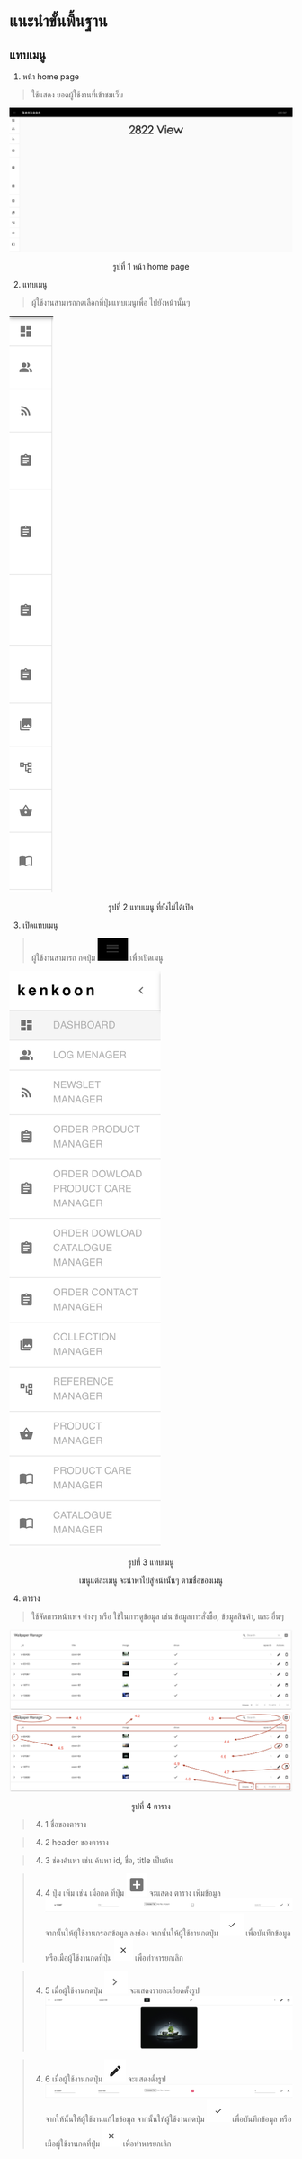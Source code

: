 # แนะนำขั้นพื้นฐาน
## แทบเมนู

1. หน้า home page
> ใช้แสดง ยอดผู้ใช้งานที่เข้าชมเว็บ

<img src=imgs/home_page.png>
<p style="text-align: center;"> รูปที่ 1 หน้า home page</p>

2. แทบเมนู
> ผู้ใช้งานสามารถกดเลือกที่ปุ่มแทบเมนูเพื่อ ไปยังหน้านั้นๆ

<img src=imgs/tab_menu_not_open.png>
<p style="text-align: center;"> รูปที่ 2 แทบเมนู ที่ยังไม่ได้เปิด</p>

3. เปิดแทบเมนู
> ผู้ใช้งานสามารถ กดปุ่ม <img style="height:40px" src=imgs/button_menu.png /> เพื่อเปิดเมนู

<img src=imgs/tab_menu_open.png>
<p style="text-align: center;"> รูปที่ 3 แทบเมนู </p>
<p style="text-align: center;"> เมนูแต่ละเมนู จะนำพาไปสู่หน้านั้นๆ ตามชื่อของเมนู </p>

4. ตาราง
> ใช้จัดการหน้าเพจ ต่างๆ หรือ ใช้ในการดูข้อมูล เช่น ข้อมูลการสั่งซื้อ, ข้อมูลสินค้า, และ อื่นๆ


<img src=imgs/table.png>
<img src=imgs/table_detail.png>
<p style="text-align: center;"> รูปที่ 4 ตาราง </p>

>4. 1 ชื่อของตาราง

>4. 2 header ของตาราง

>4. 3 ช่องค้นหา เช่น ค้นหา id, ชื่อ, title เป็นต้น 

>4. 4 ปุ่ม เพิ่ม เช่น เมื่อกด ที่ปุ่ม  <img style="height:40px" src=imgs/button_add.png /> จะแสดง ตาราง เพิ่มข้อมูล <img src=imgs/table_add.png> จากนั้นให้ผู้ใช้งานกรอกข้อมูล ลงช่อง จากนั้นให้ผู้ใช้งานกดปุ่ม  <img style="height:40px" src=imgs/button_true.png /> เพื่อบันทึกข้อมูล หรือเมือผู้ใช้งานกดที่ปุ่ม <img style="height:40px" src=imgs/button_false.png />  เพื่อทำหารยกเลิก


>4. 5 เมื่อผู้ใช้งานกดปุ่ม <img style="height:40px" src=imgs/show.png /> จะแสดงรายละเอียดดั้งรูป <img src=imgs/show_detail.png />


>4. 6 เมื่อผู้ใช้งานกดปุ่ม <img style="height:40px" src=imgs/button_edit.png /> จะแสดงดั้งรูป <img src=imgs/table_edit.png /> จากให้นั้นให้ผู้ใช้งานแก้ไขข้อมูล จากนั้นให้ผู้ใช้งานกดปุ่ม  <img style="height:40px" src=imgs/button_true.png /> เพื่อบันทึกข้อมูล หรือเมือผู้ใช้งานกดที่ปุ่ม <img style="height:40px" src=imgs/button_false.png />  เพื่อทำหารยกเลิก